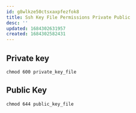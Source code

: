 ```yaml
---
id: g8wlkze50ctsxaxpfezfok8
title: Ssh Key File Permissions Private Public
desc: ''
updated: 1684302631957
created: 1684302582431
---
```


## Private key
```shell
chmod 600 private_key_file
```

## Public Key 
```shell
chmod 644 public_key_file
```
